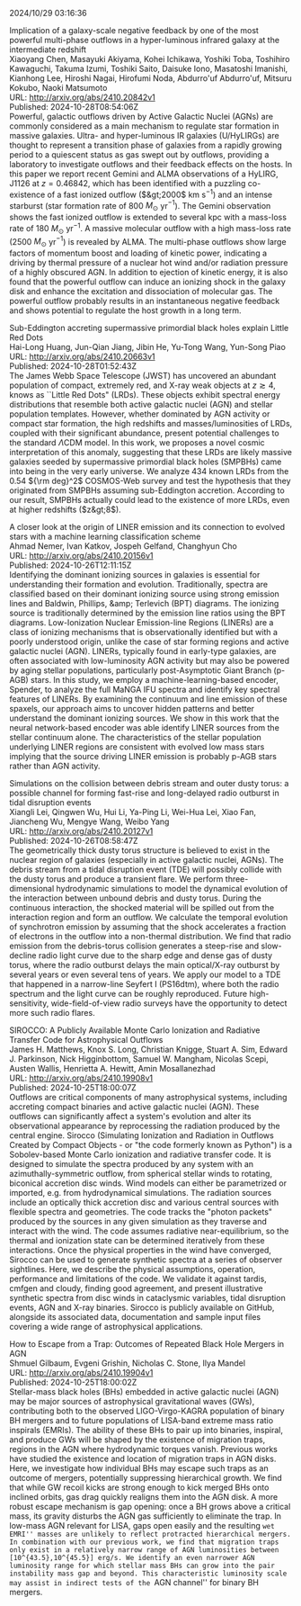 2024/10/29 03:16:36  

Implication of a galaxy-scale negative feedback by one of the most
  powerful multi-phase outflows in a hyper-luminous infrared galaxy at the
  intermediate redshift  
Xiaoyang Chen, Masayuki Akiyama, Kohei Ichikawa, Yoshiki Toba, Toshihiro Kawaguchi, Takuma Izumi, Toshiki Saito, Daisuke Iono, Masatoshi Imanishi, Kianhong Lee, Hiroshi Nagai, Hirofumi Noda, Abdurro'uf Abdurro'uf, Mitsuru Kokubo, Naoki Matsumoto  
URL: http://arxiv.org/abs/2410.20842v1  
Published: 2024-10-28T08:54:06Z  
  Powerful, galactic outflows driven by Active Galactic Nuclei (AGNs) are commonly considered as a main mechanism to regulate star formation in massive galaxies. Ultra- and hyper-luminous IR galaxies (U/HyLIRGs) are thought to represent a transition phase of galaxies from a rapidly growing period to a quiescent status as gas swept out by outflows, providing a laboratory to investigate outflows and their feedback effects on the hosts. In this paper we report recent Gemini and ALMA observations of a HyLIRG, J1126 at $z=0.46842$, which has been identified with a puzzling co-existence of a fast ionized outflow ($&gt;2000$ km s$^{-1}$) and an intense starburst (star formation rate of 800 $M_{\odot}$ yr$^{-1}$). The Gemini observation shows the fast ionized outflow is extended to several kpc with a mass-loss rate of 180 $M_{\odot}$ yr$^{-1}$. A massive molecular outflow with a high mass-loss rate (2500 $M_{\odot}$ yr$^{-1}$) is revealed by ALMA. The multi-phase outflows show large factors of momentum boost and loading of kinetic power, indicating a driving by thermal pressure of a nuclear hot wind and/or radiation pressure of a highly obscured AGN. In addition to ejection of kinetic energy, it is also found that the powerful outflow can induce an ionizing shock in the galaxy disk and enhance the excitation and dissociation of molecular gas. The powerful outflow probably results in an instantaneous negative feedback and shows potential to regulate the host growth in a long term.   

Sub-Eddington accreting supermassive primordial black holes explain
  Little Red Dots  
Hai-Long Huang, Jun-Qian Jiang, Jibin He, Yu-Tong Wang, Yun-Song Piao  
URL: http://arxiv.org/abs/2410.20663v1  
Published: 2024-10-28T01:52:43Z  
  The James Webb Space Telescope (JWST) has uncovered an abundant population of compact, extremely red, and X-ray weak objects at $z\gtrsim4$, knows as ``Little Red Dots" (LRDs). These objects exhibit spectral energy distributions that resemble both active galactic nuclei (AGN) and stellar population templates. However, whether dominated by AGN activity or compact star formation, the high redshifts and masses/luminosities of LRDs, coupled with their significant abundance, present potential challenges to the standard $\Lambda$CDM model. In this work, we proposes a novel cosmic interpretation of this anomaly, suggesting that these LRDs are likely massive galaxies seeded by supermassive primordial black holes (SMPBHs) came into being in the very early universe. We analyze 434 known LRDs from the 0.54 ${\rm deg}^2$ COSMOS-Web survey and test the hypothesis that they originated from SMPBHs assuming sub-Eddington accretion. According to our result, SMPBHs actually could lead to the existence of more LRDs, even at higher redshifts ($z&gt;8$).   

A closer look at the origin of LINER emission and its connection to
  evolved stars with a machine learning classification scheme  
Ahmad Nemer, Ivan Katkov, Jospeh Gelfand, Changhyun Cho  
URL: http://arxiv.org/abs/2410.20156v1  
Published: 2024-10-26T12:11:15Z  
  Identifying the dominant ionizing sources in galaxies is essential for understanding their formation and evolution. Traditionally, spectra are classified based on their dominant ionizing source using strong emission lines and Baldwin, Phillips, \&amp; Terlevich (BPT) diagrams. The ionizing source is traditionally determined by the emission line ratios using the BPT diagrams. Low-Ionization Nuclear Emission-line Regions (LINERs) are a class of ionizing mechanisms that is observationally identified but with a poorly understood origin, unlike the case of star forming regions and active galactic nuclei (AGN). LINERs, typically found in early-type galaxies, are often associated with low-luminosity AGN activity but may also be powered by aging stellar populations, particularly post-Asymptotic Giant Branch (p-AGB) stars. In this study, we employ a machine-learning-based encoder, Spender, to analyze the full MaNGA IFU spectra and identify key spectral features of LINERs. By examining the continuum and line emission of these spaxels, our approach aims to uncover hidden patterns and better understand the dominant ionizing sources. We show in this work that the neural network-based encoder was able identify LINER sources from the stellar continuum alone. The characteristics of the stellar population underlying LINER regions are consistent with evolved low mass stars implying that the source driving LINER emission is probably p-AGB stars rather than AGN activity.   

Simulations on the collision between debris stream and outer dusty
  torus: a possible channel for forming fast-rise and long-delayed radio
  outburst in tidal disruption events  
Xiangli Lei, Qingwen Wu, Hui Li, Ya-Ping Li, Wei-Hua Lei, Xiao Fan, Jiancheng Wu, Mengye Wang, Weibo Yang  
URL: http://arxiv.org/abs/2410.20127v1  
Published: 2024-10-26T08:58:47Z  
  The geometrically thick dusty torus structure is believed to exist in the nuclear region of galaxies (especially in active galactic nuclei, AGNs). The debris stream from a tidal disruption event (TDE) will possibly collide with the dusty torus and produce a transient flare. We perform three-dimensional hydrodynamic simulations to model the dynamical evolution of the interaction between unbound debris and dusty torus. During the continuous interaction, the shocked material will be spilled out from the interaction region and form an outflow. We calculate the temporal evolution of synchrotron emission by assuming that the shock accelerates a fraction of electrons in the outflow into a non-thermal distribution. We find that radio emission from the debris-torus collision generates a steep-rise and slow-decline radio light curve due to the sharp edge and dense gas of dusty torus, where the radio outburst delays the main optical/X-ray outburst by several years or even several tens of years. We apply our model to a TDE that happened in a narrow-line Seyfert I (PS16dtm), where both the radio spectrum and the light curve can be roughly reproduced. Future high-sensitivity, wide-field-of-view radio surveys have the opportunity to detect more such radio flares.   

SIROCCO: A Publicly Available Monte Carlo Ionization and Radiative
  Transfer Code for Astrophysical Outflows  
James H. Matthews, Knox S. Long, Christian Knigge, Stuart A. Sim, Edward J. Parkinson, Nick Higginbottom, Samuel W. Mangham, Nicolas Scepi, Austen Wallis, Henrietta A. Hewitt, Amin Mosallanezhad  
URL: http://arxiv.org/abs/2410.19908v1  
Published: 2024-10-25T18:00:07Z  
  Outflows are critical components of many astrophysical systems, including accreting compact binaries and active galactic nuclei (AGN). These outflows can significantly affect a system's evolution and alter its observational appearance by reprocessing the radiation produced by the central engine. Sirocco (Simulating Ionization and Radiation in Outflows Created by Compact Objects - or "the code formerly known as Python") is a Sobolev-based Monte Carlo ionization and radiative transfer code. It is designed to simulate the spectra produced by any system with an azimuthally-symmetric outflow, from spherical stellar winds to rotating, biconical accretion disc winds. Wind models can either be parametrized or imported, e.g. from hydrodynamical simulations. The radiation sources include an optically thick accretion disc and various central sources with flexible spectra and geometries. The code tracks the "photon packets" produced by the sources in any given simulation as they traverse and interact with the wind. The code assumes radiative near-equilibrium, so the thermal and ionization state can be determined iteratively from these interactions. Once the physical properties in the wind have converged, Sirocco can be used to generate synthetic spectra at a series of observer sightlines. Here, we describe the physical assumptions, operation, performance and limitations of the code. We validate it against tardis, cmfgen and cloudy, finding good agreement, and present illustrative synthetic spectra from disc winds in cataclysmic variables, tidal disruption events, AGN and X-ray binaries. Sirocco is publicly available on GitHub, alongside its associated data, documentation and sample input files covering a wide range of astrophysical applications.   

How to Escape from a Trap: Outcomes of Repeated Black Hole Mergers in
  AGN  
Shmuel Gilbaum, Evgeni Grishin, Nicholas C. Stone, Ilya Mandel  
URL: http://arxiv.org/abs/2410.19904v1  
Published: 2024-10-25T18:00:02Z  
  Stellar-mass black holes (BHs) embedded in active galactic nuclei (AGN) may be major sources of astrophysical gravitational waves (GWs), contributing both to the observed LIGO-Virgo-KAGRA population of binary BH mergers and to future populations of LISA-band extreme mass ratio inspirals (EMRIs). The ability of these BHs to pair up into binaries, inspiral, and produce GWs will be shaped by the existence of migration traps, regions in the AGN where hydrodynamic torques vanish. Previous works have studied the existence and location of migration traps in AGN disks. Here, we investigate how individual BHs may escape such traps as an outcome of mergers, potentially suppressing hierarchical growth. We find that while GW recoil kicks are strong enough to kick merged BHs onto inclined orbits, gas drag quickly realigns them into the AGN disk. A more robust escape mechanism is gap opening: once a BH grows above a critical mass, its gravity disturbs the AGN gas sufficiently to eliminate the trap. In low-mass AGN relevant for LISA, gaps open easily and the resulting ``wet EMRI'' masses are unlikely to reflect protracted hierarchical mergers. In combination with our previous work, we find that migration traps only exist in a relatively narrow range of AGN luminosities between [10^{43.5},10^{45.5}] erg/s. We identify an even narrower AGN luminosity range for which stellar mass BHs can grow into the pair instability mass gap and beyond. This characteristic luminosity scale may assist in indirect tests of the ``AGN channel'' for binary BH mergers.   

